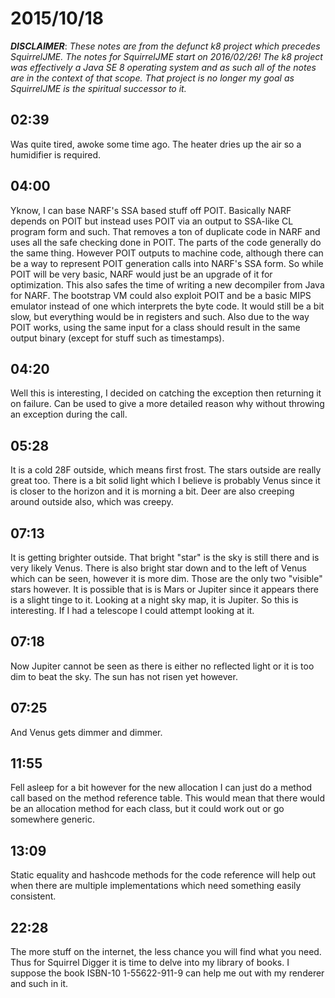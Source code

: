 # 2015/10/18

***DISCLAIMER***: _These notes are from the defunct k8 project which_
_precedes SquirrelJME. The notes for SquirrelJME start on 2016/02/26!_
_The k8 project was effectively a Java SE 8 operating system and as such_
_all of the notes are in the context of that scope. That project is no_
_longer my goal as SquirrelJME is the spiritual successor to it._

## 02:39

Was quite tired, awoke some time ago. The heater dries up the air so a
humidifier is required.

## 04:00

Yknow, I can base NARF's SSA based stuff off POIT. Basically NARF depends on
POIT but instead uses POIT via an output to SSA-like CL program form and such.
That removes a ton of duplicate code in NARF and uses all the safe checking
done in POIT. The parts of the code generally do the same thing. However POIT
outputs to machine code, although there can be a way to represent POIT
generation calls into NARF's SSA form. So while POIT will be very basic, NARF
would just be an upgrade of it for optimization. This also safes the time of
writing a new decompiler from Java for NARF. The bootstrap VM could also
exploit POIT and be a basic MIPS emulator instead of one which interprets the
byte code. It would still be a bit slow, but everything would be in registers
and such. Also due to the way POIT works, using the same input for a class
should result in the same output binary (except for stuff such as timestamps).

## 04:20

Well this is interesting, I decided on catching the exception then returning
it on failure. Can be used to give a more detailed reason why without throwing
an exception during the call.

## 05:28

It is a cold 28F outside, which means first frost. The stars outside are
really great too. There is a bit solid light which I believe is probably Venus
since it is closer to the horizon and it is morning a bit. Deer are also
creeping around outside also, which was creepy.

## 07:13

It is getting brighter outside. That bright "star" is the sky is still there
and is very likely Venus. There is also bright star down and to the left of
Venus which can be seen, however it is more dim. Those are the only two
"visible" stars however. It is possible that is is Mars or Jupiter since it
appears there is a slight tinge to it. Looking at a night sky map, it is
Jupiter. So this is interesting. If I had a telescope I could attempt looking
at it.

## 07:18

Now Jupiter cannot be seen as there is either no reflected light or it is too
dim to beat the sky. The sun has not risen yet however.

## 07:25

And Venus gets dimmer and dimmer.

## 11:55

Fell asleep for a bit however for the new allocation I can just do a method
call based on the method reference table. This would mean that there would be
an allocation method for each class, but it could work out or go somewhere
generic.

## 13:09

Static equality and hashcode methods for the code reference will help out when
there are multiple implementations which need something easily consistent.

## 22:28

The more stuff on the internet, the less chance you will find what you need.
Thus for Squirrel Digger it is time to delve into my library of books. I
suppose the book ISBN-10 1-55622-911-9 can help me out with my renderer and
such in it.


